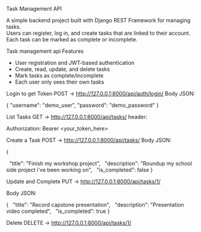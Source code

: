 Task Management API

A simple backend project built with Django REST Framework for managing tasks.  
Users can register, log in, and create tasks that are linked to their account.  
Each task can be marked as complete or incomplete.

Task management api Features
- User registration and JWT-based authentication  
- Create, read, update, and delete tasks  
- Mark tasks as complete/incomplete  
- Each user only sees their own tasks  


Login to get Token
    POST → http://127.0.0.1:8000/api/auth/login/
    Body JSON:

 { "username": "demo_user", "password": "demo_password" }


List Tasks
    GET → http://127.0.0.1:8000/api/tasks/
     header:

 Authorization: Bearer <your_token_here>


 Create a Task
    POST → http://127.0.0.1:8000/api/tasks/
    Body JSON:

 { 
 
  "title": "Finish my workshop project",
  "description": "Roundup my school side project i've been working on",
  "is_completed": false
 }


Update and Complete
    PUT → http://127.0.0.1:8000/api/tasks/1/

Body JSON:

 {
  "title": "Record capstone presentation",
  "description": "Presentation video completed",
  "is_completed": true
}


Delete
    DELETE → http://127.0.0.1:8000/api/tasks/1/
